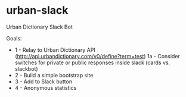# urban-slack
Urban Dictionary Slack Bot

Goals:

- 1 - Relay to Urban Dictionary API (http://api.urbandictionary.com/v0/define?term=test)
  1a - Consider switches for private or public responses inside slack (cards vs. slackbot)
- 2 - Build a simple bootstrap site
- 3 - Add to Slack button
- 4 - Anonymous statistics
